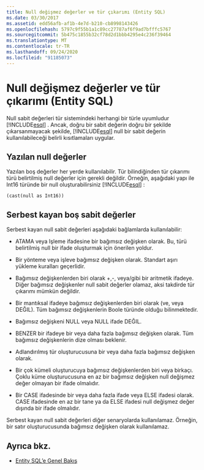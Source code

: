 ```yaml
---
title: Null değişmez değerler ve tür çıkarımı (Entity SQL)
ms.date: 03/30/2017
ms.assetid: edd56afb-af1b-4e7d-b210-cb8998143426
ms.openlocfilehash: 5797c9f55b1a1c89cc27787af6f9ad7bfffc5767
ms.sourcegitcommit: 5b475c1855b32cf78d2d1bbb4295e4c236f39464
ms.translationtype: MT
ms.contentlocale: tr-TR
ms.lasthandoff: 09/24/2020
ms.locfileid: "91185073"
---
```

# <a name="null-literals-and-type-inference-entity-sql"></a>Null değişmez değerler ve tür çıkarımı (Entity SQL)

Null sabit değerleri tür sistemindeki herhangi bir türle uyumludur [!INCLUDE[esql](../../../../../../includes/esql-md.md)] . Ancak, doğru bir sabit değerin doğru bir şekilde çıkarsanmayacak şekilde, [!INCLUDE[esql](../../../../../../includes/esql-md.md)] null bir sabit değerin kullanılabileceği belirli kısıtlamaları uygular.  
  
## <a name="typed-nulls"></a>Yazılan null değerler  

 Yazılan boş değerler her yerde kullanılabilir. Tür bilindiğinden tür çıkarımı türü belirtilmiş null değerler için gerekli değildir. Örneğin, aşağıdaki yapı ile Int16 türünde bir null oluşturabilirsiniz [!INCLUDE[esql](../../../../../../includes/esql-md.md)] :  
  
 `(cast(null as Int16))`  
  
## <a name="free-floating-null-literals"></a>Serbest kayan boş sabit değerler  

 Serbest kayan null sabit değerleri aşağıdaki bağlamlarda kullanılabilir:  
  
- ATAMA veya Işleme ifadesine bir bağımsız değişken olarak. Bu, türü belirtilmiş null bir ifade oluşturmak için önerilen yoldur.  
  
- Bir yönteme veya işleve bağımsız değişken olarak. Standart aşırı yükleme kuralları geçerlidir.  
  
- Bağımsız değişkenlerden biri olarak +,-, veya/gibi bir aritmetik ifadeye. Diğer bağımsız değişkenler null sabit değerler olamaz, aksi takdirde tür çıkarımı mümkün değildir.  
  
- Bir mantıksal ifadeye bağımsız değişkenlerden biri olarak (ve, veya DEĞIL). Tüm bağımsız değişkenlerin Boole türünde olduğu bilinmektedir.  
  
- Bağımsız değişkeni NULL veya NULL ifade DEĞIL.  
  
- BENZER bir ifadeye bir veya daha fazla bağımsız değişken olarak. Tüm bağımsız değişkenlerin dize olması beklenir.  
  
- Adlandırılmış tür oluşturucusuna bir veya daha fazla bağımsız değişken olarak.  
  
- Bir çok kümeli oluşturucuya bağımsız değişkenlerden biri veya birkaçı. Çoklu küme oluşturucusuna en az bir bağımsız değişken null değişmez değer olmayan bir ifade olmalıdır.  
  
- Bir CASE ifadesinde bir veya daha fazla ifade veya ELSE ifadesi olarak. CASE ifadesinde en az bir tane ya da ELSE ifadesi null değişmez değer dışında bir ifade olmalıdır.  
  
 Serbest kayan null sabit değerleri diğer senaryolarda kullanılamaz. Örneğin, bir satır oluşturucusunda bağımsız değişken olarak kullanılamaz.  
  
## <a name="see-also"></a>Ayrıca bkz.

- [Entity SQL’e Genel Bakış](entity-sql-overview.md)
